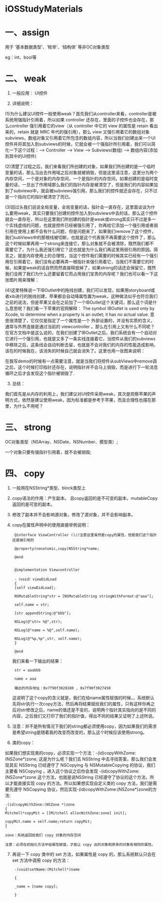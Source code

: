 # iOSStudyMaterials
# 一、assign

用于 ‘基本数据类型’、‘枚举’、‘结构体’ 等非OC对象类型

eg：int、bool等

# 二、 weak

1. 一般应用： UI控件

2. 详细说明：

 (1)为什么建议UI控件一般使用weak？首先我们从controller来看，controller是被系统用强指针引用着，所以如果 controller 还存在，里面的子控件也会存在，那么controller 强引用着它的view（从 controller 中它的 view 的属性是 retain 看出来的，retain 就是 MRC 年代的强引用），那么 view 又强引用着它的数组对象subviews，数组对象又引用着它所包含的数组内容，所以当我们创建出来一个UI控件并将其加入到subviews的时候，它就会被一个强指针所引用着，我们可以简化一下这个过程：--> Controller --> View --> Subviews(数组) --> 数组内容(添加到其中的UI控件)

 (2)清楚了过程之后，我们来看我们所创建的对象，如果我们所创建的是一个临时变量的话，那么当出去作用域之后对象就被销毁，但是这里请注意，这里分为两个内存空间，一个是对象的内存空间，一个是指针的内存空间，如果创建的是临时变量的话，一旦出了作用域那么我们的指针内存是被清空了，但是我们的内容如果加到了subviews中，就会被subviews强引用，那么我们的控件就还会存在，只不过是一个指向它的指针被清空了而已。

 (3)回过头我们说说全局变量，全局变量的话，指针会一直存在，这里面谈谈为什么要用weak，其实只要我们创建的控件加入到subviews中去的话，那么这个控件就会一直存在，所以在这里我们所创建的指针是weak或strong其实只不过是多一个实线虚线的问题，也就是控件已经被强引用了，你再给它添加一个强引用或者弱引用在使用上都不会有什么问题，但是问题来了，如果我们remove了这个控件，我们subViews中的那根线被切断，也就是这个代表我不再需要这个控件了，那么这个时候如果再用一个strong来连接它，那么对象就不会被清除，既然我们都不需要它了，为什么我还强引用它？这也就是为什么我们再这里用弱引用的原因。简言之，就是内存使用上的合理性，当这个控件我们需要的时候其实已经有一个强引用在引用着它，我们没有必要再弄一根指针来强引用着它，当我们不需要它的时候，如果是weak的话自然而然直接释放掉了，如果strong的话还会保留它，既然我们没用了我们为什么还要留着它而占用我们宝贵的内存呢？我们也可以看一下这张图片用来理解：

 (4)这里特殊说一下IBOutlet中的拖线创建，我们可以发现，如果用storyboard或者xib进行的脱线创建，苹果都会自动降属性置为weak，这种做法似乎也符合我们之前的说法，但是苹果又会在之前加了一个IBOutlet这个关键词，那么这个词是什么意思呢？我们看一下苹果的官网解释： The symbol IBOutlet is used only by Xcode, to determine when a property is an outlet; it has no actual value. 意思很清楚了，它仅仅是指定了一个属性是一个 外部设置的，并没有实质的含义，通常与外界连接是通过当前的 viewcontroller 。那么在引用上又有什么不同呢？在官方文档中是这么说的，在我们创建了IBOutlet之后，我们系统会有一个自动对它进行一个强引用，也就是又多了一条实线连接着它，当控件从我们的subviews中移除之后，这条线会自动判断去留，也就是不会对我们的内存的性能造成影响，该在的时候我在，该消失的时候自己就会消失了。这里也用一张图来说明：

 在我写demo的时候有一点需要注意，就是当我们将控件从subViews中remove调之后，这个时候打印指针还存在，说明指针并不会马上销毁，而是进行下一轮消息循环之后才会发现这个指针被销毁了.

3. 总结：

 我们首先是从内存的利用上，我们建议对UI控件采用weak，其次是观察苹果的声明方式，依然是建议使用weak，因为标准都是参考于苹果，而且合理性也摆在那里，为什么不用呢？ 

# 三、 strong

OC对象类型（NSArray、NSDate、NSNumber、模型类）;

一个对象只要有强指针引用着，就不会被销毁;

# 四、 copy

1. 一般用在NSString*类型、block类型上

2.  copy语法的作用：产生副本。 且copy返回的是不可变的副本，mutableCopy返回的是可变的副本。

3. 修改了副本并不会影响源对象，修改了源对象，并不会影响副本。

4. copy在属性声明中的使用直接举例说明：

        @interface ViewController ()//注意这里虽然是copy的属性，但是我们这个指针还是强引用的

        @property(nonatomic,copy)NSString*name;

        @end


        @implementation Viewcontroller

        -（void）viewDidLoad
        { 
        [self viewDidLoad]; 

        NSMutableString*str = [NSMutableString stringWithFormat:@"aaa"]; 

        self.name = str; 

        [str appendString:@"bbb"]; 

        NSLog(@"str= %@",str); 

        NSLog(@"name = %@",self.name); 

        NSLog(@"%p,%p",str, self.name);
        }

        @end

    我们来看一下输出的结果：

        str = aaabbb

        name = aaa

        输出的内存地址：0x7f90f3028180 , 0x7f90f3027450

    这说明了这个copy的含义就是，我们在给name属性赋值的时候，，系统默认先将str执行一次copy方法，然后再将结果赋给我们的属性，只有这样你再之后对str修改之后，name的值还是不变的，说明两个指针其实指向的是不同的内容，之后我们又打印了我们的指针值，得出不同的结果又证明了上述所说。

5. 注意：并不是所有情况下我们的string都必须使用copy，因为如果我们的需求是希望string是随着我的改变而改变的，那么这个时候应该使用strong。

6. 类的copy：

 如果我们想实现类的copy，必须实现一个方法：-(id)copyWithZome:(NSZone*)zone; 这是为什么呢？我们去 NSString 中去寻找答案，那么我们会发现其实 NSString 已经遵守了 NSCopying 与 NSMutableCopying 的协议，我们主要看 NSCopying ，进入这个协议之后你会发现 -(id)copyWithZome:(NSZone*)zone 这个方法，也就是说NSString 已经遵守了协议的这个方法，所以才能直接实现 copy 的方法。所以如果想实现自定义类的 copy 方法，我们是需要先遵守 NSCopying 协议，然后实现-(id)copyWithZome:(NSZone*)zone的方法:

    -(id)copyWithZone:(NSZone *)zone
    {
    Mitchell*copyMit = [[Mitchell allocWithZone:zone] init];

    copyMit.name = self.name;return copyMit;
    }

    zone：系统返回给我们 copy 对象的内存空间

    注意：必须在初始化方法中给属性赋值，才能让 copy 出的对象和原来的对象有相同的属性。

7. 再说一下 copy 类中的 set 方法，如果属性是 copy 的，那么系统默认只会在 set 方法中调用 copy 的方法：

        -(void)setName:(Mitchell*)name

        { 

        _name = [name copy];

        }
